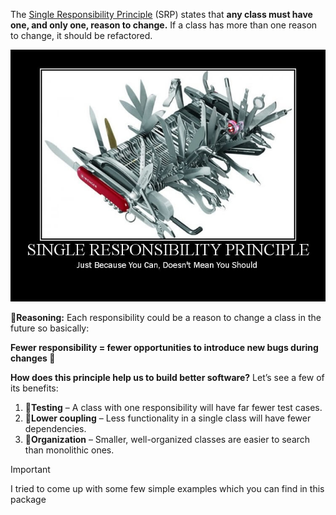 The [Single Responsibility Principle](https://en.wikipedia.org/wiki/Single_responsibility_principle) (SRP) states that **any class must have one, and only one, reason to change.** If a class has more than one reason to change, it should be refactored.

![](https://github.com/AmirTghizde/SOLID/blob/main/1.Single%20Responsibility%20Principle/Image.jpg)

🤔**Reasoning:** Each responsibility could be a reason to change a class in the future so basically:<br>

**Fewer responsibility = fewer opportunities to introduce new bugs during changes 👾**



**How does this principle help us to build better software?**  Let’s see a few of its benefits:

1.  🧪**Testing**  – A class with one responsibility will have far fewer test cases.
2.  🤝**Lower coupling**  – Less functionality in a single class will have fewer dependencies.
3.  📂**Organization**  – Smaller, well-organized classes are easier to search than monolithic ones.

>[!IMPORTANT]
> I tried to come up with some few simple examples which you can find in this package
